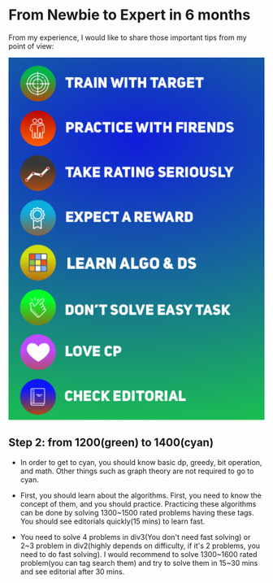 # From Newbie to Expert in 6 months
 From my experience, I would like to share those important tips from my point of view:

![Alt text](imgs/become_expert_in_six_months.png)

## Step 2: from 1200(green) to 1400(cyan)
- In order to get to cyan, you should know basic dp, greedy, bit operation, and math. Other things such as graph theory are not required to go to cyan.

- First, you should learn about the algorithms. First, you need to know the concept of them, and you should practice. Practicing these algorithms can be done by solving 1300~1500 rated problems having these tags. You should see editorials quickly(15 mins) to learn fast.

- You need to solve 4 problems in div3(You don't need fast solving) or 2~3 problem in div2(highly depends on difficulty, if it's 2 problems, you need to do fast solving). I would recommend to solve 1300~1600 rated problem(you can tag search them) and try to solve them in 15~30 mins and see editorial after 30 mins.